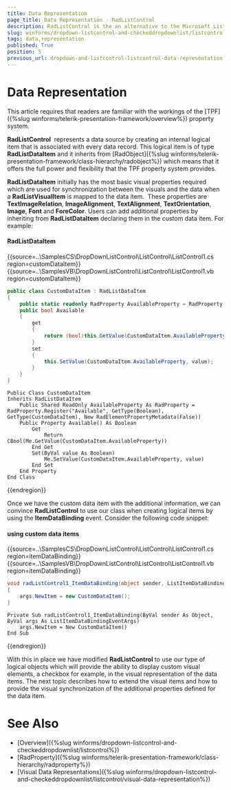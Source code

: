 ```yaml
---
title: Data Representation
page_title: Data Representation - RadListControl
description: RadListControl is the an alternative to the Microsoft ListBox control.
slug: winforms/dropdown-listcontrol-and-checkeddropdownlist/listcontrol/data-representation
tags: data,representation
published: True
position: 5
previous_url: dropdown-and-listcontrol-listcontrol-data-representation
---
```


# Data Representation

This article requires that readers are familiar with the workings of the [TPF]({%slug winforms/telerik-presentation-framework/overview%}) property system.

__RadListControl__  represents a data source by creating an internal logical item that is associated with every data record. This logical item is of type __RadListDataItem__ and it inherits from [RadObject]({%slug winforms/telerik-presentation-framework/class-hierarchy/radobject%}) which means that it offers the full power and flexibility that the TPF property system provides.

__RadListDataItem__ initially has the most basic visual properties required which are used for synchronization between the visuals and the data when a __RadListVisualItem__ is mapped to the data item.  These properties are __TextImageRelation__, __ImageAlignment__, __TextAlignment__, __TextOrientation__, __Image__, __Font__ and __ForeColor__. Users can add additional properties by inheriting from __RadListDataItem__ declaring them in the custom data item. For example: 

#### RadListDataItem

{{source=..\SamplesCS\DropDownListControl\ListControl\ListControl1.cs region=customDataItem}} 
{{source=..\SamplesVB\DropDownListControl\ListControl\ListControl1.vb region=customDataItem}} 

````C#
public class CustomDataItem : RadListDataItem
{
    public static readonly RadProperty AvailableProperty = RadProperty.Register("Available", typeof(bool), typeof(CustomDataItem), new RadElementPropertyMetadata(false));
    public bool Available
    {
        get
        {
            return (bool)this.GetValue(CustomDataItem.AvailableProperty);
        }
        set
        {
            this.SetValue(CustomDataItem.AvailableProperty, value);
        }
    }
}

````
````VB.NET
Public Class CustomDataItem
Inherits RadListDataItem
    Public Shared ReadOnly AvailableProperty As RadProperty = RadProperty.Register("Available", GetType(Boolean), GetType(CustomDataItem), New RadElementPropertyMetadata(False))
    Public Property Available() As Boolean
        Get
            Return CBool(Me.GetValue(CustomDataItem.AvailableProperty))
        End Get
        Set(ByVal value As Boolean)
            Me.SetValue(CustomDataItem.AvailableProperty, value)
        End Set
    End Property
End Class

````

{{endregion}} 
 
Once we have the custom data item with the additional information, we can convince __RadListControl__ to use our class when creating logical items by using the __ItemDataBinding__ event. Consider the following code snippet:  

#### using custom data items

{{source=..\SamplesCS\DropDownListControl\ListControl\ListControl1.cs region=itemDataBinding}} 
{{source=..\SamplesVB\DropDownListControl\ListControl\ListControl1.vb region=itemDataBinding}} 

````C#
void radListControl1_ItemDataBinding(object sender, ListItemDataBindingEventArgs args)
{
    args.NewItem = new CustomDataItem();
}

````
````VB.NET
Private Sub radListControl1_ItemDataBinding(ByVal sender As Object, ByVal args As ListItemDataBindingEventArgs)
    args.NewItem = New CustomDataItem()
End Sub

````

{{endregion}} 
 
With this in place we have modified __RadListControl__ to use our type of logical objects which will provide the ability to display custom visual elements, a checkbox for example, in the visual representation of the data items. The next topic describes how to extend the visual items and how to provide the visual synchronization of the additional properties defined for the data item.

# See Also

* [Overview]({%slug winforms/dropdown-listcontrol-and-checkeddropdownlist/listcontrol%})
* [RadProperty]({%slug winforms/telerik-presentation-framework/class-hierarchy/radproperty%})
* [Visual Data Representations]({%slug winforms/dropdown-listcontrol-and-checkeddropdownlist/listcontrol/visual-data-representation%})
